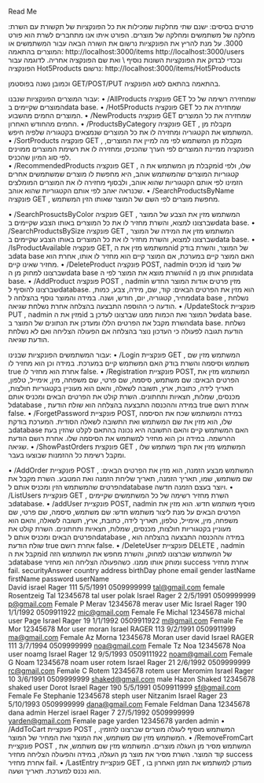  Read Me

פרטים בסיסים:
ישנם שתי מחלקות שמכילות את כל הפונקציות של תקשורת עם השרת: מחלקה של משתמשים ומחלקה של מוצרים. 
הפורט איתו אנו מתחברים לשרת הוא פורט 3000.
על מנת להריץ את הפונקציות נרשום את השורה הבאה עבור המשתמשים או המוצרים בהתאמה:
http://localhost:3000/items
http://localhost:3000/users
ובכדי לבדוק את הפונקציות השונות נוסיף \ ואת שם הפונקציה אחריה.
לדוגמה עבור הפונקציה Hot5Products נרשום: 
http://localhost:3000/items/Hot5Products

 וכמובן נשנה בפוסטמן GET/POST/PUT בהתאמה בהתאם לסוג הפונקציה.

עבור המוצרים הפונקציות שנבנו:
•	/AllProducts
פונקציה GET שמחזירה רשימה של כל המוצרים שקיימים בdata base.
•	/Hot5Products
פונקציה GET שמחזירה את כל המוצרים החמים מהשבוע.
•	/NewProducts
פונקציה GET שמחזירה את כל המוצרים החמים מהחודש האחרון.
•	/ProductsByCategory
פונקציה GET  , מקבלת מן המשתמש את הקטגוריה ומחזירה לו את כל המוצרים שנמצאים בקטגוריה שלפיה חיפש.
•	/SortProducts
פונקציה GET  , מקבלת מן המשתמש לפי מה למיין את המוצרים, הפונקציה ממיינת המוצרים לפי הערך שהכניס, ומחזירה לו את רשימת המוצרים ממוינים לפי סוג המיון שהכניס.  
•	/RecommendedProducts
פונקציה GET  , מקבלת מן המשתמש את הid שלו, ולפי קטגוריות המוצרים שהמשתמש אוהב, היא מחפשת לו מוצרים שמשתמשים אחרים הזמינו לפי אותם הקטגוריות שהוא אוהב, ולבסוף מחזירה לו את המוצרים המומלצים שכנראה יאהב לפי אותם הקטגוריות שהוא אוהב. 
•	/SearchProductsByName
פונקציה GET , מחפשת מוצרים לפי השם של המוצר שאותו הזין המשתמש.


•	/SearchProsuctsByColor
פונקציה GET , המשתמש מזין את הצבע של המוצר שברצונו למצוא, והשרת מחזיר לו את כל המוצרים באותו הצבע שקיימים בdata base. 
•	/SearchProductsBySize
פונקציה GET , המשתמש מזין את המידה של המוצר שברצונו למצוא, והשרת מחזיר לו את כל המוצרים באותו הצבע שקיימים בdata base. 
•	/IsProductAvailable
פונקציה GET, המשתמש מזין את הid של המוצר, והשרת בודק בdata base האם המוצר קיים במערכת, אם המוצר קיים הוא מחזיר לו אותו, אחרת הוא מחזיר שאינו קיים.
•	/DeleteProduct
פונקציה POST, הadmin מכניס id של מוצר שברצונו למחוק מן הdata base והשרת מוצא את המוצר לפי הid ומוחק אותו מן הdata base.
•	/AddProduct
פונקציה POST , הadmin מזין פרטים אודות המוצר החדש שברצונו להוסיף לdatabase.
הוא מזין את הפרטים הבאים: קוד, שם, מידה, צבע, כמות, מחיר, קטגוריה, יום, חודש, ושנה.
במידה והמוצר נוסף בהצלחה לdata base , נשלחת הודעה כי ההוספה התבצעה בהצלחה אחרת נשלחת שגיאה.
•	/UpdateStock
 	פונקציית PUT , הadmin מזין את הid של המוצר ואת הכמות ממנו שברצונו לעדכן בdata	base. השרת מקבל את הפרטים הללו ומעדכן את הנתונים של המוצר בdata base. 
נשלחת הודעת תגובה לפעולה כי העדכון נוצר בהצלחה אם הפעולה הצליחה ואם לא נשלחת הודעת שגיאה.

עבור המשתמשים הפונקציות שבנינו:
•	/Login
פונקציית GET , המשתמש מזין שם משתמש וסיסמה והשרת בודק האם המשתמש קיים במערכת. במידה וכן הוא מחזיר לו true אחרת הוא מחזיר לו false.
•	/Registration
פונקציית POST, המשתמש מזין את הפרטים הבאים: שם משתמש, סיסמה, שם פרטי, שם משפחה, מין, אימייל, טלפון, תאריך לידה, כתובת, ארץ, תשובה לשאלה, והאם הוא מעוניין בקטגוריות חולצות, מכנסים, שמלות, חצאיות ותחתונים.
השרת קולט את הפרטים הבאים ומכניס אותם לdatabase , במידה וההכנסה התבצעה בהצלחה הוא שולח הודעת true  אחרת רושם false.
•	/ForgetPassword
פונקציית POST, במידה והמשתמש שכח את הסיסמה שלו, הוא מזין את שם המשתמש ואת התשובה לשאלה הסודית. המערכת בודקת בdatabase האם המשתמש קיים והאם התשובה היא נכונה בהתאם לקלט שהזין בעת ההרשמה. במידה וכן הוא מחזיר למשתמש את הסיסמה שלו. אחרת רושם הודעת שגיאה.
•	/ShowPastOrders
פונקצית GET , המשתמש מזין את הקוד משתמש שלו ומקבל רשימת כל ההזמנות שבוצעו בעבר.

•	/AddOrder
פונקציית POST , המשתמש מבצע הזמנה, הוא מזין את הפרטים הבאים: שם משתמש, שמו, תאריך הזמנה, תאריך שליחת הזמנה ואת המטבע. השרת מקבל את הפרטים שהמשתמש הזין ומכניס אותם לdatabase ויוצר בעצם הזמנה חדשה.
•	/ListUsers
פונקציית GET , השרת מחזיר רשימה של כל המשתמשים שקיימים בdatabase.
•	/addUser
פונקציית POST, הadmin מוסיף משתמש חדש. הוא מזין את הפרטים הבאים על מנת ליצור משתמש חדש: שם משתמש, סיסמה, שם פרטי, שם משפחה, מין, אימייל, טלפון, תאריך לידה, כתובת, ארץ, תשובה לשאלה, והאם הוא מעוניין בקטגוריות חולצות, מכנסים, שמלות, חצאיות ותחתונים. השרת קולט את הפרטים הבאים ומכניס אותם לdatabase , במידה וההכנסה התבצעה בהצלחה הוא שולח הודעת true  אחרת רושם false.
•	/DeleteUser
פונקציית DELETE  , הadmin מקבל את הid של המשתמש שברצונו למחוק, והשרת מחפש את המשתמש הזה בdatabase ומוחק אותו ממנו. כשהפעולה הצליחה הוא מחזיר success  אחרת מחזיר fail.
securityAnswer	country	address	birthDay	phone	email	gender	lastName	firstName	password	userName	
David	israel	Rager 111	5/5/1991	0509999999	tal@gmail.com	female	Rosentzeig	Tal	12345678	tal	user
polak	Israel	Rager 2	2/5/1991	0509999999	p@gmail.com	Female	P	Merav	12345678	merav	user
Mic	Israel	Rager 190	1/1/1992	0509911922	mic@gmail.com	Female	Fe	Michal	12345678	michal	user
Page	Israel	Rager 19	1/1/1992	0509911922	m@gmail.com
Female	Fe	Mor	12345678	Mor	user
moran	Israel	RAGER 113	9/2/1991	0509911999	ma@gmail.com	Female	Az	Morna	12345678	Moran	user
david	Israel	RAGER 111	3/7/1994	0509999999	noa@gmail.com
Female	Tz	Noa	12345678	Noa	user
noamg	Israel	Rager 12	9/5/1993	0509111922	noam@gmail.com	Female	G	Noam	12345678	noam	user
rotem	Israel	Rager 21	2/6/1992	0509999999	rc@gmail.com	Female	C	Rotem	12345678	rotem	user
Meromim	Israel	Rager 10	3/6/1991	0509999999	shaked@gmail.com	male	Hazon	Shaked	12345678	shaked	user 
Dorot	Israel	Rager 190	5/5/1991	0509911999	sf@gmail.com	Female	Fe	Stephanie	12345678	steph	user
Nitzanim	Israel	Rager 23	5/10/1993	0509999999	dana@gmail.com	Female	Feldman	Dana	12345678	dana	admin
Herzel	israel	Rager 7	27/5/1992	0509999999	yarden@gmail.com	Female	page	yarden	12345678	yarden	admin
•	/AddToCart
פונקציית POST , המשתמש מוסיף לעגלה מוצרים שברצונו להזמין. המשתמש מזין שם משתמש, את המוצר ואת המחיר של המוצר.
•	/RemoveFromCart
פונקציית POST , המשתמש מסיר מן העגלה מוצרים. המשתמש מזין שם משתמש, את קוד המוצר. השרת מסיר את מוצר מן העגלה, במידה והפעולה הצליחה מחזיר success  אחרת מחזיר fail.
•	/LastEntry
פונקציית GET , מעודכן למשתמש את הזמן האחרון בו הוא נכנס למערכת. תאריך ושעה.


